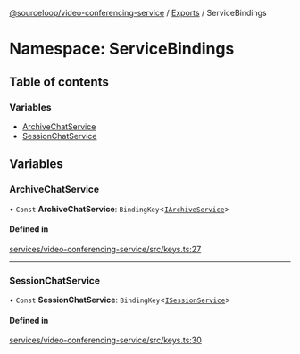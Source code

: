 [@sourceloop/video-conferencing-service](../README.md) / [Exports](../modules.md) / ServiceBindings

# Namespace: ServiceBindings

## Table of contents

### Variables

- [ArchiveChatService](ServiceBindings.md#archivechatservice)
- [SessionChatService](ServiceBindings.md#sessionchatservice)

## Variables

### ArchiveChatService

• `Const` **ArchiveChatService**: `BindingKey`<[`IArchiveService`](../interfaces/IArchiveService.md)\>

#### Defined in

[services/video-conferencing-service/src/keys.ts:27](https://github.com/sourcefuse/loopback4-microservice-catalog/blob/93a7f917/services/video-conferencing-service/src/keys.ts#L27)

___

### SessionChatService

• `Const` **SessionChatService**: `BindingKey`<[`ISessionService`](../interfaces/ISessionService.md)\>

#### Defined in

[services/video-conferencing-service/src/keys.ts:30](https://github.com/sourcefuse/loopback4-microservice-catalog/blob/93a7f917/services/video-conferencing-service/src/keys.ts#L30)
